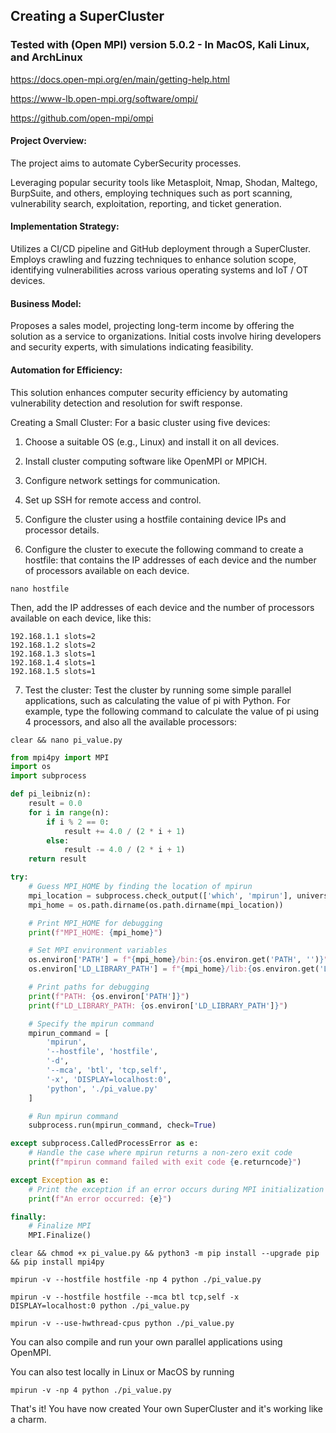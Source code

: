 ## Creating a SuperCluster

### Tested with (Open MPI) version 5.0.2 - In MacOS, Kali Linux, and ArchLinux

https://docs.open-mpi.org/en/main/getting-help.html

https://www-lb.open-mpi.org/software/ompi/

https://github.com/open-mpi/ompi

#### Project Overview:
The project aims to automate CyberSecurity processes.

Leveraging popular security tools like Metasploit, Nmap, Shodan, Maltego, BurpSuite, and others, employing techniques such as port scanning, vulnerability search, exploitation, reporting, and ticket generation.

#### Implementation Strategy:

Utilizes a CI/CD pipeline and GitHub deployment through a SuperCluster.
Employs crawling and fuzzing techniques to enhance solution scope, identifying vulnerabilities across various operating systems and IoT / OT devices.

#### Business Model:

Proposes a sales model, projecting long-term income by offering the solution as a service to organizations.
Initial costs involve hiring developers and security experts, with simulations indicating feasibility.

#### Automation for Efficiency:
This solution enhances computer security efficiency by automating vulnerability detection and resolution for swift response.

Creating a Small Cluster:
For a basic cluster using five devices:

1. Choose a suitable OS (e.g., Linux) and install it on all devices.

2. Install cluster computing software like OpenMPI or MPICH.

3. Configure network settings for communication.

4. Set up SSH for remote access and control.

5. Configure the cluster using a hostfile containing device IPs and processor details.

6. Configure the cluster to execute the following command to create a hostfile: that contains the IP addresses of each device and the number of processors available on each device.

```
nano hostfile
```

Then, add the IP addresses of each device and the number of processors available on each device, like this:

```
192.168.1.1 slots=2
192.168.1.2 slots=2
192.168.1.3 slots=1
192.168.1.4 slots=1
192.168.1.5 slots=1
```

7. Test the cluster: Test the cluster by running some simple parallel applications, such as calculating the value of pi with Python. For example, type the following command to calculate the value of pi using 4 processors, and also all the available processors:

```
clear && nano pi_value.py
```

```python
from mpi4py import MPI
import os
import subprocess

def pi_leibniz(n):
    result = 0.0
    for i in range(n):
        if i % 2 == 0:
            result += 4.0 / (2 * i + 1)
        else:
            result -= 4.0 / (2 * i + 1)
    return result

try:
    # Guess MPI_HOME by finding the location of mpirun
    mpi_location = subprocess.check_output(['which', 'mpirun'], universal_newlines=True).strip()
    mpi_home = os.path.dirname(os.path.dirname(mpi_location))

    # Print MPI_HOME for debugging
    print(f"MPI_HOME: {mpi_home}")

    # Set MPI environment variables
    os.environ['PATH'] = f"{mpi_home}/bin:{os.environ.get('PATH', '')}"
    os.environ['LD_LIBRARY_PATH'] = f"{mpi_home}/lib:{os.environ.get('LD_LIBRARY_PATH', '')}"

    # Print paths for debugging
    print(f"PATH: {os.environ['PATH']}")
    print(f"LD_LIBRARY_PATH: {os.environ['LD_LIBRARY_PATH']}")

    # Specify the mpirun command
    mpirun_command = [
        'mpirun',
        '--hostfile', 'hostfile',
        '-d',
        '--mca', 'btl', 'tcp,self',
        '-x', 'DISPLAY=localhost:0',
        'python', './pi_value.py'
    ]

    # Run mpirun command
    subprocess.run(mpirun_command, check=True)

except subprocess.CalledProcessError as e:
    # Handle the case where mpirun returns a non-zero exit code
    print(f"mpirun command failed with exit code {e.returncode}")

except Exception as e:
    # Print the exception if an error occurs during MPI initialization or calculation
    print(f"An error occurred: {e}")

finally:
    # Finalize MPI
    MPI.Finalize()
```

```
clear && chmod +x pi_value.py && python3 -m pip install --upgrade pip && pip install mpi4py 
```
```
mpirun -v --hostfile hostfile -np 4 python ./pi_value.py
```
```
mpirun -v --hostfile hostfile --mca btl tcp,self -x DISPLAY=localhost:0 python ./pi_value.py
```
```
mpirun -v --use-hwthread-cpus python ./pi_value.py
```

You can also compile and run your own parallel applications using OpenMPI.

You can also test locally in Linux or MacOS by running
```
mpirun -v -np 4 python ./pi_value.py 
```

That's it! You have now created Your own SuperCluster and it's working like a charm.
